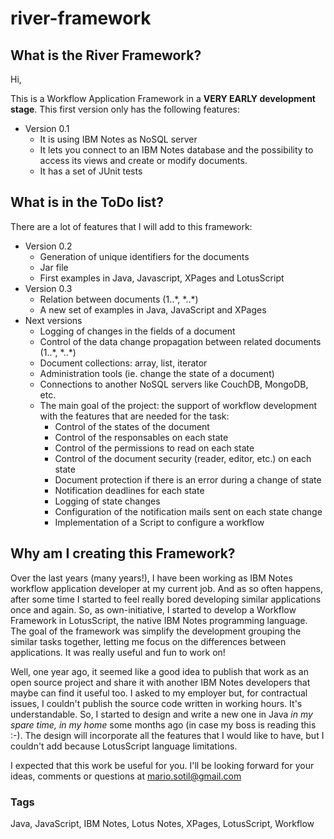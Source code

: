 # river-framework

## What is the River Framework?

Hi, 

This is a Workflow Application Framework in a **VERY EARLY development stage**. This first version only has the following features: 

- Version 0.1
  - It is using IBM Notes as NoSQL server
  - It lets you connect to an IBM Notes database and the possibility to access its views and create or modify documents.
  - It has a set of JUnit tests


## What is in the ToDo list?

There are a lot of features that I will add to this framework:

- Version 0.2
  - Generation of unique identifiers for the documents
  - Jar file 
  - First examples in Java, Javascript, XPages and LotusScript
- Version 0.3
  - Relation between documents (1..\*, \*..\*)
  - A new set of examples in Java, JavaScript and XPages
- Next versions
  - Logging of changes in the fields of a document
  - Control of the data change propagation between related documents (1..\*, \*..\*)
  - Document collections: array, list, iterator
  - Administration tools (ie. change the state of a document)
  - Connections to another NoSQL servers like CouchDB, MongoDB, etc.
  - The main goal of the project: the support of workflow development with the features that are needed for the task:
    - Control of the states of the document
    - Control of the responsables on each state
    - Control of the permissions to read on each state
    - Control of the document security (reader, editor, etc.) on each state
    - Document protection if there is an error during a change of state
    - Notification deadlines for each state
    - Logging of state changes
    - Configuration of the notification mails sent on each state change
    - Implementation of a Script to configure a workflow
  

## Why am I creating this Framework?

Over the last years (many years!), I have been working as IBM Notes workflow application developer at my current job. And as so often happens, after some time I started to feel really bored developing similar applications once and again. So, as own-initiative, I started to develop a Workflow Framework in LotusScript, the native IBM Notes programming language. The goal of the framework was simplify the development grouping the similar tasks together, letting me focus on the differences between applications. It was really useful and fun to work on! 

Well, one year ago, it seemed like a good idea to publish that work as an open source project and share it with another IBM Notes developers that maybe can find it useful too. I asked to my employer but, for contractual issues, I couldn't publish the source code written in working hours. It's understandable. So, I started to design and write a new one in Java *in my spare time, in my home* some months ago (in case my boss is reading this :-). The design will incorporate all the features that I would like to have, but I couldn't add because LotusScript language limitations. 

I expected that this work be useful for you. I'll be looking forward for your ideas, comments or questions at mario.sotil@gmail.com


### Tags

Java, JavaScript, IBM Notes, Lotus Notes, XPages, LotusScript, Workflow




